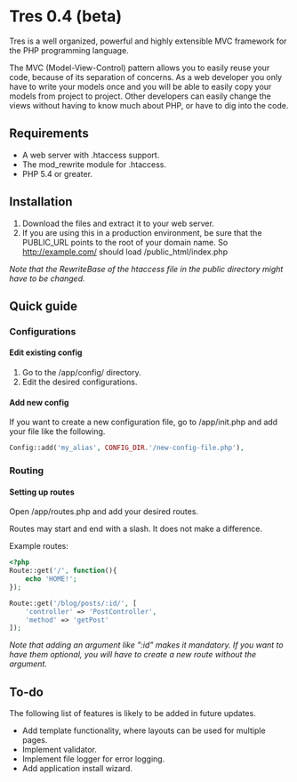 # Tres 0.4 (beta)

Tres is a well organized, powerful and highly extensible MVC framework for the 
PHP programming language.

The MVC (Model-View-Control) pattern allows you to easily reuse your code, 
because of its separation of concerns. As a web developer you only have 
to write your models once and you will be able to easily copy your models from 
project to project. Other developers can easily change the views without 
having to know much about PHP, or have to dig into the code.


## Requirements
- A web server with .htaccess support.
- The mod_rewrite module for .htaccess.
- PHP 5.4 or greater.


## Installation
1. Download the files and extract it to your web server.
2. If you are using this in a production environment, be sure that the
   PUBLIC_URL points to the root of your domain name.
   So http://example.com/ should load /public_html/index.php


*Note that the RewriteBase of the htaccess file in the public directory might 
have to be changed.*


## Quick guide
### Configurations
#### Edit existing config
1. Go to the /app/config/ directory.
2. Edit the desired configurations.

#### Add new config
If you want to create a new configuration file, go to /app/init.php and 
add your file like the following.
```php
Config::add('my_alias', CONFIG_DIR.'/new-config-file.php'),
```

### Routing
#### Setting up routes
Open /app/routes.php and add your desired routes.

Routes may start and end with a slash. It does not make a difference.

Example routes:
```php
<?php
Route::get('/', function(){
    echo 'HOME!';
});

Route::get('/blog/posts/:id/', [
    'controller' => 'PostController',
    'method' => 'getPost'
]);
```
*Note that adding an argument like ":id" makes it mandatory. If you want to have 
them optional, you will have to create a new route without the argument.*

## To-do
The following list of features is likely to be added in future updates.

- Add template functionality, where layouts can be used for multiple pages.
- Implement validator.
- Implement file logger for error logging.
- Add application install wizard.
